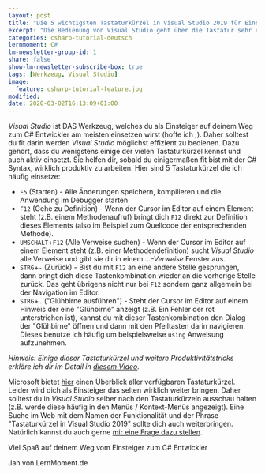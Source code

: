 ```yaml
---
layout: post
title: "Die 5 wichtigsten Tastaturkürzel in Visual Studio 2019 für Einsteiger"
excerpt: "Die Bedienung von Visual Studio geht über die Tastatur sehr effektiv. Hier stelle ich dir die für mich wichtigsten Tastaturkürzel vor."
categories: csharp-tutorial-deutsch
lernmoment: C#
lm-newsletter-group-id: 1
share: false
show-lm-newsletter-subscribe-box: true
tags: [Werkzeug, Visual Studio]
image:
  feature: csharp-tutorial-feature.jpg
modified:
date: 2020-03-02T16:13:09+01:00
---
```


*Visual Studio* ist DAS Werkzeug, welches du als Einsteiger auf deinem Weg zum C# Entwickler am meisten einsetzen wirst (hoffe ich ;). Daher solltest du fit darin werden *Visual Studio* möglichst effizient zu bedienen. Dazu gehört, dass du wenigstens einige der vielen Tastaturkürzel kennst und auch aktiv einsetzt. Sie helfen dir, sobald du einigermaßen fit bist mit der C# Syntax, wirklich produktiv zu arbeiten. Hier sind 5 Tastaturkürzel die ich häufig einsetze:

- `F5` (Starten) - Alle Änderungen speichern, kompilieren und die Anwendung im Debugger starten
- `F12` (Gehe zu Definition) - Wenn der Cursor im Editor auf einem Element steht (z.B. einem Methodenaufruf) bringt dich `F12` direkt zur Definition dieses Elements (also im Beispiel zum Quellcode der entsprechenden Methode).
- `UMSCHALT`+`F12` (Alle Verweise suchen) - Wenn der Cursor im Editor auf einem Element steht (z.B. einer Methodendefinition) sucht *Visual Studio* alle Verweise und gibt sie dir in einem *...-Verweise* Fenster aus.
- `STRG`+`-` (Zurück) - Bist du mit `F12` an eine andere Stelle gesprungen, dann bringt dich diese Tastenkombination wieder an die vorherige Stelle zurück. Das geht übrigens nicht nur bei `F12` sondern ganz allgemein bei der Navigation im Editor.
- `STRG`+`.` ("Glühbirne ausführen") - Steht der Cursor im Editor auf einem Hinweis der eine "Glühbirne" anzeigt (z.B. Ein Fehler der rot unterstrichen ist), kannst du mit dieser Tastenkombination den Dialog der "Glühbirne" öffnen und dann mit den Pfeiltasten darin navigieren. Dieses benutze ich häufig um beispielsweise `using` Anweisung aufzunehmen.

*Hinweis: Einige dieser Tastaturkürzel und weitere Produktivitätstricks erkläre ich dir im Detail in [diesem Video](https://youtu.be/teb_83Vxou4).*

Microsoft bietet [hier](https://docs.microsoft.com/de-de/visualstudio/ide/default-keyboard-shortcuts-in-visual-studio?view=vs-2019) einen Überblick aller verfügbaren Tastaturkürzel. Leider wird dich als Einsteiger das selten wirklich weiter bringen. Daher solltest du in *Visual Studio* selber nach den Tastaturkürzeln ausschau halten (z.B. werde diese häufig in den Menüs / Kontext-Menüs angezeigt). Eine Suche im Web mit dem Namen der Funktionalität und der Phrase "Tastaturkürzel in Visual Studio 2019" sollte dich auch weiterbringen. Natürlich kannst du auch gerne [mir eine Frage dazu stellen](mailto:jan@lernmoment.de).

Viel Spaß auf deinem Weg vom Einsteiger zum C# Entwickler

Jan von LernMoment.de
